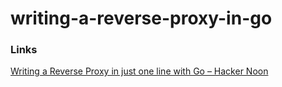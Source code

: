 # writing-a-reverse-proxy-in-go

### Links

[Writing a Reverse Proxy in just one line with Go – Hacker Noon](https://hackernoon.com/writing-a-reverse-proxy-in-just-one-line-with-go-c1edfa78c84b)

